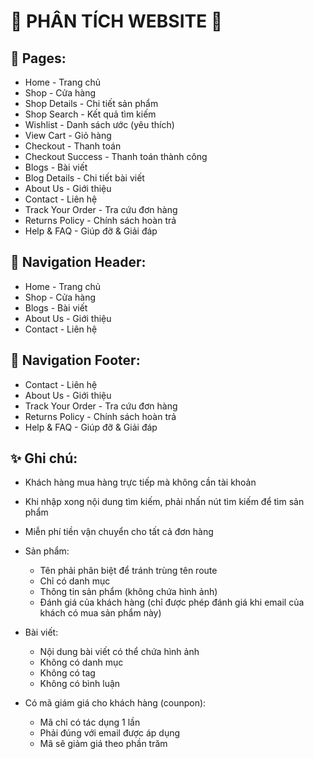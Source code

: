 # 🎉 PHÂN TÍCH WEBSITE 🎉

## 🦄 Pages:

-  Home - Trang chủ
-  Shop - Cửa hàng
-  Shop Details - Chi tiết sản phẩm
-  Shop Search - Kết quả tìm kiếm
-  Wishlist - Danh sách ước (yêu thích)
-  View Cart - Giỏ hàng
-  Checkout - Thanh toán
-  Checkout Success - Thanh toán thành công
-  Blogs - Bài viết
-  Blog Details - Chi tiết bài viết
-  About Us - Giới thiệu
-  Contact - Liên hệ
-  Track Your Order - Tra cứu đơn hàng
-  Returns Policy - Chính sách hoàn trả
-  Help & FAQ - Giúp đỡ & Giải đáp

## 🦄 Navigation Header:

-  Home - Trang chủ
-  Shop - Cửa hàng
-  Blogs - Bài viết
-  About Us - Giới thiệu
-  Contact - Liên hệ

## 🦄 Navigation Footer:

-  Contact - Liên hệ
-  About Us - Giới thiệu
-  Track Your Order - Tra cứu đơn hàng
-  Returns Policy - Chính sách hoàn trả
-  Help & FAQ - Giúp đỡ & Giải đáp

## ✨ Ghi chú:

-  Khách hàng mua hàng trực tiếp mà không cần tài khoản
-  Khi nhập xong nội dung tìm kiếm, phải nhấn nút tìm kiếm để tìm sản phẩm
-  Miễn phí tiền vận chuyển cho tất cả đơn hàng

-  Sản phẩm:

   -  Tên phải phân biệt để tránh trùng tên route
   -  Chỉ có danh mục
   -  Thông tin sản phẩm (không chứa hình ảnh)
   -  Đánh giá của khách hàng (chỉ được phép đánh giá khi email của khách có mua sản phẩm này)

-  Bài viết:

   -  Nội dung bài viết có thể chứa hình ảnh
   -  Không có danh mục
   -  Không có tag
   -  Không có bình luận

-  Có mã giám giá cho khách hàng (counpon):

   -  Mã chỉ có tác dụng 1 lần
   -  Phải đúng với email được áp dụng
   -  Mã sẽ giảm giá theo phần trăm
